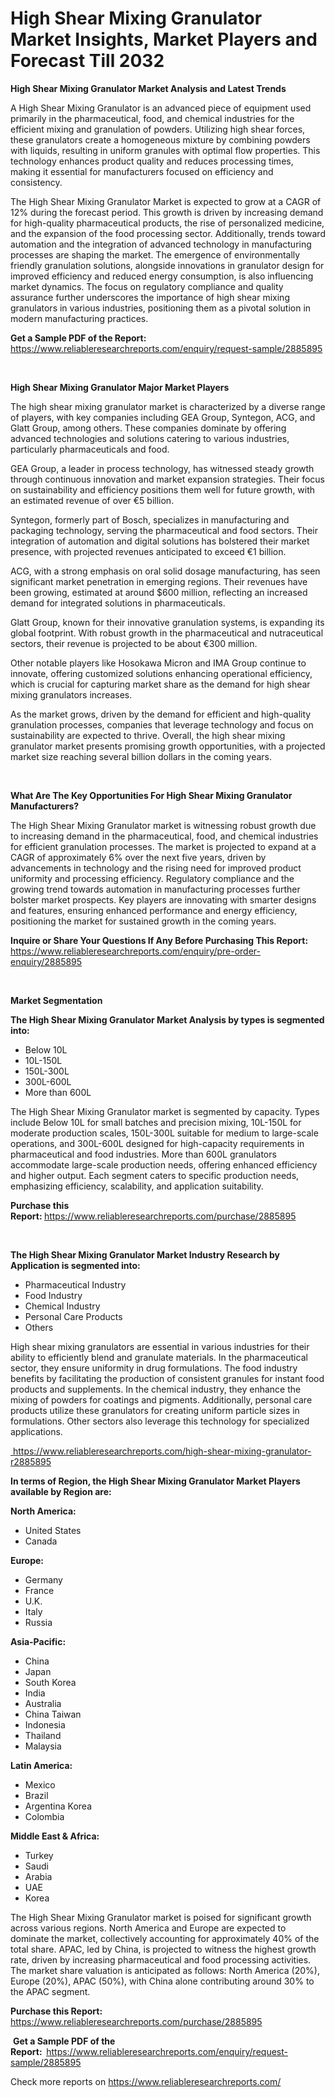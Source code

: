 <p><h1>High Shear Mixing Granulator Market Insights, Market Players and Forecast Till 2032</h1></p><p><strong>High Shear Mixing Granulator Market Analysis and Latest Trends</strong></p>
<p><p>A High Shear Mixing Granulator is an advanced piece of equipment used primarily in the pharmaceutical, food, and chemical industries for the efficient mixing and granulation of powders. Utilizing high shear forces, these granulators create a homogeneous mixture by combining powders with liquids, resulting in uniform granules with optimal flow properties. This technology enhances product quality and reduces processing times, making it essential for manufacturers focused on efficiency and consistency.</p><p>The High Shear Mixing Granulator Market is expected to grow at a CAGR of 12% during the forecast period. This growth is driven by increasing demand for high-quality pharmaceutical products, the rise of personalized medicine, and the expansion of the food processing sector. Additionally, trends toward automation and the integration of advanced technology in manufacturing processes are shaping the market. The emergence of environmentally friendly granulation solutions, alongside innovations in granulator design for improved efficiency and reduced energy consumption, is also influencing market dynamics. The focus on regulatory compliance and quality assurance further underscores the importance of high shear mixing granulators in various industries, positioning them as a pivotal solution in modern manufacturing practices.</p></p>
<p><strong>Get a Sample PDF of the Report:&nbsp;</strong> <a href="https://www.reliableresearchreports.com/enquiry/request-sample/2885895?utm_campaign=3260&utm_medium=2&utm_source=Github&utm_content=ia&utm_term=13032025&utm_id=high-shear-mixing-granulator">https://www.reliableresearchreports.com/enquiry/request-sample/2885895</a></p>
<p>&nbsp;</p>
<p><strong>High Shear Mixing Granulator Major Market Players</strong></p>
<p><p>The high shear mixing granulator market is characterized by a diverse range of players, with key companies including GEA Group, Syntegon, ACG, and Glatt Group, among others. These companies dominate by offering advanced technologies and solutions catering to various industries, particularly pharmaceuticals and food.</p><p>GEA Group, a leader in process technology, has witnessed steady growth through continuous innovation and market expansion strategies. Their focus on sustainability and efficiency positions them well for future growth, with an estimated revenue of over €5 billion.</p><p>Syntegon, formerly part of Bosch, specializes in manufacturing and packaging technology, serving the pharmaceutical and food sectors. Their integration of automation and digital solutions has bolstered their market presence, with projected revenues anticipated to exceed €1 billion. </p><p>ACG, with a strong emphasis on oral solid dosage manufacturing, has seen significant market penetration in emerging regions. Their revenues have been growing, estimated at around $600 million, reflecting an increased demand for integrated solutions in pharmaceuticals.</p><p>Glatt Group, known for their innovative granulation systems, is expanding its global footprint. With robust growth in the pharmaceutical and nutraceutical sectors, their revenue is projected to be about €300 million.</p><p>Other notable players like Hosokawa Micron and IMA Group continue to innovate, offering customized solutions enhancing operational efficiency, which is crucial for capturing market share as the demand for high shear mixing granulators increases.</p><p>As the market grows, driven by the demand for efficient and high-quality granulation processes, companies that leverage technology and focus on sustainability are expected to thrive. Overall, the high shear mixing granulator market presents promising growth opportunities, with a projected market size reaching several billion dollars in the coming years.</p></p>
<p>&nbsp;</p>
<p><strong>What Are The Key Opportunities For High Shear Mixing Granulator Manufacturers?</strong></p>
<p><p>The High Shear Mixing Granulator market is witnessing robust growth due to increasing demand in the pharmaceutical, food, and chemical industries for efficient granulation processes. The market is projected to expand at a CAGR of approximately 6% over the next five years, driven by advancements in technology and the rising need for improved product uniformity and processing efficiency. Regulatory compliance and the growing trend towards automation in manufacturing processes further bolster market prospects. Key players are innovating with smarter designs and features, ensuring enhanced performance and energy efficiency, positioning the market for sustained growth in the coming years.</p></p>
<p><strong>Inquire or Share Your Questions If Any Before Purchasing This Report:</strong> <a href="https://www.reliableresearchreports.com/enquiry/pre-order-enquiry/2885895?utm_campaign=3260&utm_medium=2&utm_source=Github&utm_content=ia&utm_term=13032025&utm_id=high-shear-mixing-granulator">https://www.reliableresearchreports.com/enquiry/pre-order-enquiry/2885895</a></p>
<p>&nbsp;</p>
<p><strong>Market Segmentation</strong></p>
<p><strong>The High Shear Mixing Granulator Market Analysis by types is segmented into:</strong></p>
<p><ul><li>Below 10L</li><li>10L-150L</li><li>150L-300L</li><li>300L-600L</li><li>More than 600L</li></ul></p>
<p><p>The High Shear Mixing Granulator market is segmented by capacity. Types include Below 10L for small batches and precision mixing, 10L-150L for moderate production scales, 150L-300L suitable for medium to large-scale operations, and 300L-600L designed for high-capacity requirements in pharmaceutical and food industries. More than 600L granulators accommodate large-scale production needs, offering enhanced efficiency and higher output. Each segment caters to specific production needs, emphasizing efficiency, scalability, and application suitability.</p></p>
<p><strong>Purchase this Report:&nbsp;</strong><a href="https://www.reliableresearchreports.com/purchase/2885895?utm_campaign=3260&utm_medium=2&utm_source=Github&utm_content=ia&utm_term=13032025&utm_id=high-shear-mixing-granulator">https://www.reliableresearchreports.com/purchase/2885895</a></p>
<p>&nbsp;</p>
<p><strong>The High Shear Mixing Granulator Market Industry Research by Application is segmented into:</strong></p>
<p><ul><li>Pharmaceutical Industry</li><li>Food Industry</li><li>Chemical Industry</li><li>Personal Care Products</li><li>Others</li></ul></p>
<p><p>High shear mixing granulators are essential in various industries for their ability to efficiently blend and granulate materials. In the pharmaceutical sector, they ensure uniformity in drug formulations. The food industry benefits by facilitating the production of consistent granules for instant food products and supplements. In the chemical industry, they enhance the mixing of powders for coatings and pigments. Additionally, personal care products utilize these granulators for creating uniform particle sizes in formulations. Other sectors also leverage this technology for specialized applications.</p></p>
<p><a href="https://www.reliableresearchreports.com/high-shear-mixing-granulator-r2885895?utm_campaign=3260&utm_medium=2&utm_source=Github&utm_content=ia&utm_term=13032025&utm_id=high-shear-mixing-granulator">&nbsp;https://www.reliableresearchreports.com/high-shear-mixing-granulator-r2885895</a></p>
<p><strong>In terms of Region, the High Shear Mixing Granulator Market Players available by Region are:</strong></p>
<p>
    <p> <strong> North America: </strong>
        <ul>
            <li>United States</li>
            <li>Canada</li>
        </ul>
        </p> 
    <p> <strong> Europe: </strong>
        <ul>
            <li>Germany</li>
            <li>France</li>
            <li>U.K.</li>
            <li>Italy</li>
            <li>Russia</li>
        </ul>
        </p> 
    <p> <strong> Asia-Pacific: </strong>
        <ul>
            <li>China</li>
            <li>Japan</li>
            <li>South Korea</li>
            <li>India</li>
            <li>Australia</li>
            <li>China Taiwan</li>
            <li>Indonesia</li>
            <li>Thailand</li>
            <li>Malaysia</li>
        </ul>
        </p> 
    <p> <strong> Latin America: </strong>
        <ul>
            <li>Mexico</li>
            <li>Brazil</li>
            <li>Argentina Korea</li>
            <li>Colombia</li>
        </ul>
        </p> 
    <p> <strong> Middle East & Africa: </strong>
        <ul>
            <li>Turkey</li>
            <li>Saudi</li>
            <li>Arabia</li>
            <li>UAE</li>
            <li>Korea</li>
        </ul>
    </p>
    </p>
<p><p>The High Shear Mixing Granulator market is poised for significant growth across various regions. North America and Europe are expected to dominate the market, collectively accounting for approximately 40% of the total share. APAC, led by China, is projected to witness the highest growth rate, driven by increasing pharmaceutical and food processing activities. The market share valuation is anticipated as follows: North America (20%), Europe (20%), APAC (50%), with China alone contributing around 30% to the APAC segment.</p></p>
<p><strong>Purchase this Report: </strong><a href="https://www.reliableresearchreports.com/purchase/2885895?utm_campaign=3260&utm_medium=2&utm_source=Github&utm_content=ia&utm_term=13032025&utm_id=high-shear-mixing-granulator">https://www.reliableresearchreports.com/purchase/2885895</a></p>
<p>&nbsp;<strong>Get a Sample PDF of the Report:&nbsp;&nbsp;</strong><a href="https://www.reliableresearchreports.com/enquiry/request-sample/2885895?utm_campaign=3260&utm_medium=2&utm_source=Github&utm_content=ia&utm_term=13032025&utm_id=high-shear-mixing-granulator">https://www.reliableresearchreports.com/enquiry/request-sample/2885895</a></p>
<p><strong></strong></p>
<p>Check more reports on <a href="https://www.reliableresearchreports.com/?utm_campaign=3260&utm_medium=2&utm_source=Github&utm_content=ia&utm_term=13032025&utm_id=high-shear-mixing-granulator">https://www.reliableresearchreports.com/</a></p>
